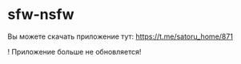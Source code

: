 # sfw-nsfw
Вы можете скачать приложение тут: https://t.me/satoru_home/871

! Приложение больше не обновляется!
